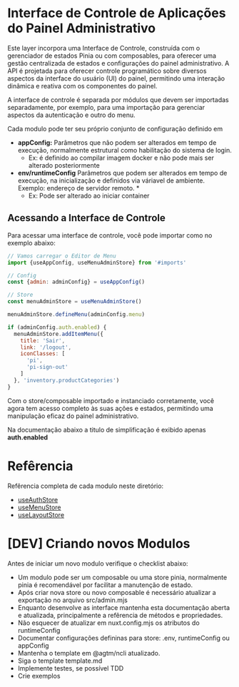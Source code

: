 # Interface de Controle de Aplicações do Painel Administrativo

Este layer incorpora uma Interface de Controle, construída com o gerenciador de estados Pinia ou com composables, para
oferecer uma gestão centralizada de estados e configurações do painel administrativo. A API é projetada para oferecer
controle programático sobre diversos aspectos da interface do usuário (UI) do painel, permitindo uma interação dinâmica
e reativa com os componentes do painel.

A interface de controle é separada por módulos que devem ser importadas separadamente, por exemplo, para uma importação
para gerenciar aspectos da autenticação e outro do menu.

Cada modulo pode ter seu próprio conjunto de configuração definido em

* **appConfig:** Parâmetros que não podem ser alterados em tempo de execução, normalmente estrutural como habilitação do
  sistema de login.
  * Ex: é definido ao compilar imagem docker e não pode mais ser alterado posteriormente
* **env/runtimeConfig** Parâmetros que podem ser alterados em tempo de execução, na inicialização e definidos via
  váriavel de ambiente. Exemplo: endereço de servidor remoto.
  *
    * Ex: Pode ser alterado ao iniciar container

## Acessando a Interface de Controle

Para acessar uma interface de controle, você pode importar como no exemplo abaixo:

```javascript
// Vamos carregar o Editor de Menu
import {useAppConfig, useMenuAdminStore} from '#imports'

// Config
const {admin: adminConfig} = useAppConfig()

// Store
const menuAdminStore = useMenuAdminStore()

menuAdminStore.defineMenu(adminConfig.menu)

if (adminConfig.auth.enabled) {
  menuAdminStore.addItemMenu({
    title: 'Sair',
    link: '/logout',
    iconClasses: [
      'pi',
      'pi-sign-out'
    ]
  }, 'inventory.productCategories')
}

```

Com o store/composable importado e instanciado corretamente, você agora tem acesso completo às suas ações e estados,
permitindo uma manipulação eficaz do painel administrativo.

Na documentação abaixo a titulo de simplificação é exibido apenas **auth.enabled**

# Refêrencia

Refêrencia completa de cada modulo neste diretório:

* [useAuthStore](useAuthStore.md)
* [useMenuStore](useMenuStore.md)
* [useLayoutStore](useLayoutStore.md)

# [DEV] Criando novos Modulos

Antes de iniciar um novo modulo verifique o checklist abaixo:

* Um modulo pode ser um composable ou uma store pinia, normalmente pinia é recomendável por facilitar a manutenção de
  estado.
* Após criar nova store ou novo composable é necessário atualizar a exportação no arquivo src/admin.mjs
* Enquanto desenvolve as interface mantenha esta documentação aberta e atualizada, principalmente a refêrencia de
  métodos e propriedades.
* Não esquecer de atualizar em nuxt.config.mjs os atributos do runtimeConfig
* Documentar configurações defininas para store: .env, runtimeConfig ou appConfig
* Mantenha o template em @agtm/ncli atualizado.
* Siga o template template.md
* Implemente testes, se possível TDD
* Crie exemplos
